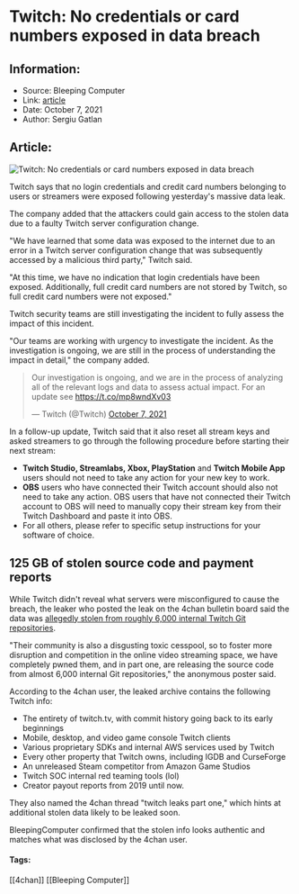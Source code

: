 # Twitch: No credentials or card numbers exposed in data breach
### 

## Information:
+ Source: Bleeping Computer
+ Link: [article](https://www.bleepingcomputer.com/news/security/twitch-no-credentials-or-card-numbers-exposed-in-data-breach/)
+ Date: October 7, 2021
+ Author: Sergiu Gatlan


## Article:
![Twitch: No credentials or card numbers exposed in data breach](https://www.bleepstatic.com/content/hl-images/2021/10/07/Twitch.jpg)


Twitch says that no login credentials and credit card numbers belonging to users or streamers were exposed following yesterday's massive data leak.


The company added that the attackers could gain access to the stolen data due to a faulty Twitch server configuration change.


"We have learned that some data was exposed to the internet due to an error in a Twitch server configuration change that was subsequently accessed by a malicious third party," Twitch said.


"At this time, we have no indication that login credentials have been exposed. Additionally, full credit card numbers are not stored by Twitch, so full credit card numbers were not exposed."


Twitch security teams are still investigating the incident to fully assess the impact of this incident.


"Our teams are working with urgency to investigate the incident. As the investigation is ongoing, we are still in the process of understanding the impact in detail," the company added.






> 
> Our investigation is ongoing, and we are in the process of analyzing all of the relevant logs and data to assess actual impact. For an update see <https://t.co/mp8wndXv03>
> 
> 
> — Twitch (@Twitch) [October 7, 2021](https://twitter.com/Twitch/status/1445985601174392835?ref_src=twsrc%5Etfw)


In a follow-up update, Twitch said that it also reset all stream keys and asked streamers to go through the following procedure before starting their next stream:


* **Twitch Studio, Streamlabs, Xbox, PlayStation** and **Twitch Mobile App** users should not need to take any action for your new key to work.
* **OBS** users who have connected their Twitch account should also not need to take any action. OBS users that have not connected their Twitch account to OBS will need to manually copy their stream key from their Twitch Dashboard and paste it into OBS.
* For all others, please refer to specific setup instructions for your software of choice.


125 GB of stolen source code and payment reports
------------------------------------------------


While Twitch didn't reveal what servers were misconfigured to cause the breach, the leaker who posted the leak on the 4chan bulletin board said the data was [allegedly stolen from roughly 6,000 internal Twitch Git repositories](https://www.bleepingcomputer.com/news/security/massive-twitch-hack-source-code-and-payment-reports-leaked/).


"Their community is also a disgusting toxic cesspool, so to foster more disruption and competition in the online video streaming space, we have completely pwned them, and in part one, are releasing the source code from almost 6,000 internal Git repositories," the anonymous poster said.


According to the 4chan user, the leaked archive contains the following Twitch info:


* The entirety of twitch.tv, with commit history going back to its early beginnings
* Mobile, desktop, and video game console Twitch clients
* Various proprietary SDKs and internal AWS services used by Twitch
* Every other property that Twitch owns, including IGDB and CurseForge
* An unreleased Steam competitor from Amazon Game Studios
* Twitch SOC internal red teaming tools (lol)
* Creator payout reports from 2019 until now.


They also named the 4chan thread "twitch leaks part one," which hints at additional stolen data likely to be leaked soon.


BleepingComputer confirmed that the stolen info looks authentic and matches what was disclosed by the 4chan user.




#### Tags:
[[4chan]] [[Bleeping Computer]]
